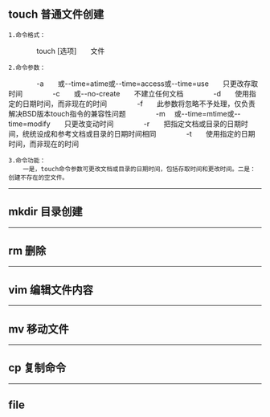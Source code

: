 ## touch 普通文件创建

    1.命令格式：
　　　　touch  [选项]　　文件
    
    2.命令参数：
　　　　-a　　或--time=atime或--time=access或--time=use　　只更改存取时间
　　　　-c　　或--no-create　　不建立任何文档
　　　　-d　　使用指定的日期时间，而非现在的时间
　　　　-f　　此参数将忽略不予处理，仅负责解决BSD版本touch指令的兼容性问题
　　　　-m　  或--time=mtime或--time=modify　　只更改变动时间
　　　　-r　　把指定文档或目录的日期时间，统统设成和参考文档或目录的日期时间相同
　　　　-t　　使用指定的日期时间，而非现在的时间

    3.命令功能：
        一是，touch命令参数可更改文档或目录的日期时间，包括存取时间和更改时间。二是：创建不存在的空文件。
----------------------------------------------------------------------------------------------------------------------------------------
## mkdir 目录创建

----------------------------------------------------------------------------------------------------------------------------------------
## rm 删除

----------------------------------------------------------------------------------------------------------------------------------------
## vim 编辑文件内容

----------------------------------------------------------------------------------------------------------------------------------------
## mv 移动文件

------------------------------------------------------------------------------------------------------------------------------------------
## cp 复制命令
------------------------------------------------------------------------------------------------------------------------------------------
## file 
